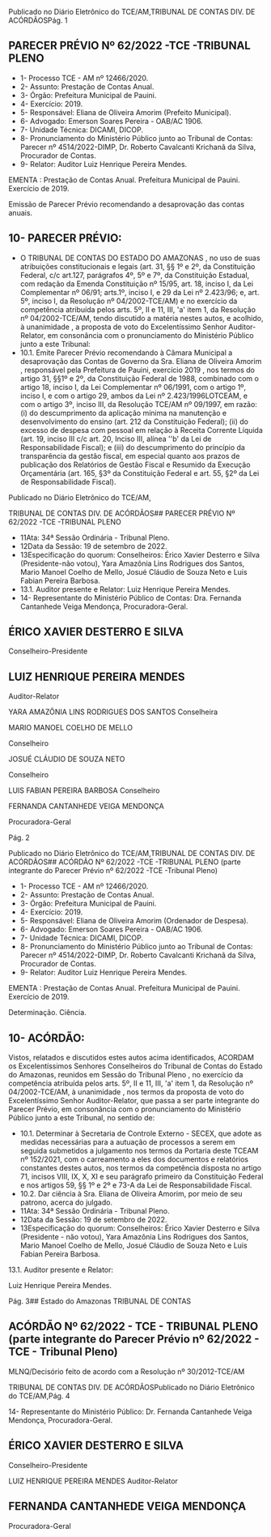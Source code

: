Publicado  no  Diário  Eletrônico do TCE/AM,TRIBUNAL DE CONTAS DIV. DE ACÓRDÃOSPág. 1

## PARECER PRÉVIO Nº 62/2022 -TCE -TRIBUNAL PLENO

- 1- Processo TCE - AM nº 12466/2020.
- 2- Assunto: Prestação de Contas Anual.
- 3- Órgão: Prefeitura Municipal de Pauini.
- 4- Exercício: 2019.
- 5- Responsável: Eliana de Oliveira Amorim (Prefeito Municipal).
- 6- Advogado: Emerson Soares Pereira - OAB/AC 1906.
- 7- Unidade Técnica: DICAMI, DICOP.
- 8- Pronunciamento  do  Ministério  Público  junto  ao  Tribunal  de  Contas: Parecer  nº 4514/2022-DIMP, Dr. Roberto Cavalcanti Krichanã da Silva, Procurador de Contas.
- 9- Relator: Auditor Luiz Henrique Pereira Mendes.

EMENTA :  Prestação  de  Contas  Anual.    Prefeitura Municipal de Pauini.  Exercício de 2019.

Emissão de Parecer Prévio recomendando a desaprovação das contas anuais.

## 10-  PARECER PRÉVIO:

- O  TRIBUNAL  DE  CONTAS  DO  ESTADO  DO  AMAZONAS ,  no  uso  de  suas atribuições  constitucionais  e  legais  (art.  31,  §§  1º  e  2º,  da  Constituição  Federal,  c/c art.127,  parágrafos  4º,  5º  e  7º,  da  Constituição  Estadual,  com  redação  da  Emenda Constituição nº 15/95, art. 18, inciso I, da Lei Complementar nº 06/91; arts.1º, inciso I, e 29  da  Lei  nº  2.423/96;  e,  art.  5º,  inciso  I,  da  Resolução  nº  04/2002-TCE/AM)  e  no exercício da competência atribuída pelos arts. 5º, II e 11, III, 'a' item 1, da Resolução nº 04/2002-TCE/AM, tendo discutido a matéria nestes autos, e acolhido, à unanimidade , a proposta  de  voto  do  Excelentíssimo  Senhor  Auditor-Relator, em  consonância com  o pronunciamento do Ministério Público junto a este Tribunal:
- 10.1. Emite Parecer Prévio recomendando à Câmara Municipal a desaprovação das  Contas  de  Governo  da Sra. Eliana  de  Oliveira Amorim ,  responsável pela Prefeitura de Pauini, exercício 2019 ,  nos termos  do  artigo  31,  §§1º  e  2º,  da  Constituição  Federal  de  1988, combinado com o artigo 18, inciso I, da Lei Complementar nº 06/1991, com o artigo 1º, inciso I, e com o artigo 29, ambos da Lei nº 2.423/1996LOTCEAM,  e  com  o  artigo  3º,  inciso  III,  da  Resolução  TCE/AM  nº 09/1997,  em  razão:  (i)  do  descumprimento  da  aplicação  mínima  na manutenção  e  desenvolvimento  do  ensino  (art.  212  da  Constituição Federal); (ii) do excesso de despesa com pessoal em relação à Receita Corrente Líquida (art. 19, inciso III c/c art. 20, Inciso III, alínea ''b' da Lei de Responsabilidade Fiscal); e (iii) do descumprimento do princípio da  transparência  da  gestão  fiscal,  em  especial  quanto  aos  prazos  de publicação dos Relatórios de Gestão Fiscal e Resumido da Execução Orçamentária (art. 165, §3º da Constituição Federal e art. 55, §2º da Lei de Responsabilidade Fiscal).

Publicado  no  Diário  Eletrônico do TCE/AM,

TRIBUNAL DE CONTAS DIV. DE ACÓRDÃOS## PARECER PRÉVIO Nº 62/2022 -TCE -TRIBUNAL PLENO

- 11Ata: 34ª Sessão Ordinária - Tribunal Pleno.
- 12Data da Sessão: 19 de setembro de 2022.
- 13Especificação do quorum: Conselheiros: Érico Xavier Desterro e Silva (Presidente-não  votou),  Yara  Amazônia  Lins  Rodrigues  dos  Santos,  Mario  Manoel Coelho de Mello, Josué Cláudio de Souza Neto e Luis Fabian Pereira Barbosa.
- 13.1. Auditor presente e Relator: Luiz Henrique Pereira Mendes.
- 14-  Representante do Ministério Público de Contas: Dra. Fernanda Cantanhede Veiga Mendonça, Procuradora-Geral.

## ÉRICO XAVIER DESTERRO E SILVA

Conselheiro-Presidente

## LUIZ HENRIQUE PEREIRA MENDES

Auditor-Relator

YARA AMAZÔNIA LINS RODRIGUES DOS SANTOS Conselheira

MARIO MANOEL COELHO DE MELLO

Conselheiro

JOSUÉ CLÁUDIO DE SOUZA NETO

Conselheiro

LUIS FABIAN PEREIRA BARBOSA Conselheiro

FERNANDA CANTANHEDE VEIGA MENDONÇA

Procuradora-Geral

Pág. 2

Publicado  no  Diário  Eletrônico do TCE/AM,TRIBUNAL DE CONTAS DIV. DE ACÓRDÃOS## ACÓRDÃO Nº 62/2022 -TCE -TRIBUNAL PLENO (parte integrante do Parecer Prévio nº 62/2022 -TCE -Tribunal Pleno)

- 1- Processo TCE - AM nº 12466/2020.
- 2- Assunto: Prestação de Contas Anual.
- 3- Órgão: Prefeitura Municipal de Pauini.
- 4- Exercício: 2019.
- 5- Responsável: Eliana de Oliveira Amorim (Ordenador de Despesa).
- 6- Advogado: Emerson Soares Pereira - OAB/AC 1906.
- 7- Unidade Técnica: DICAMI, DICOP.
- 8- Pronunciamento  do  Ministério  Público  junto  ao  Tribunal  de  Contas: Parecer  nº 4514/2022-DIMP, Dr. Roberto Cavalcanti Krichanã da Silva, Procurador de Contas.
- 9- Relator: Auditor Luiz Henrique Pereira Mendes.

EMENTA :  Prestação  de  Contas  Anual.    Prefeitura Municipal de Pauini. Exercício de 2019.

Determinação. Ciência.

## 10-  ACÓRDÃO:

Vistos, relatados e discutidos estes autos acima identificados, ACORDAM os Excelentíssimos Senhores Conselheiros do Tribunal de Contas do Estado do Amazonas, reunidos em Sessão do Tribunal Pleno , no exercício da competência atribuída pelos arts. 5º, II e 11, III, 'a' item 1, da Resolução nº 04/2002-TCE/AM, à unanimidade , nos termos da  proposta  de  voto  do  Excelentíssimo  Senhor  Auditor-Relator,  que  passa  a  ser  parte integrante  do  Parecer  Prévio, em  consonância com  o  pronunciamento  do  Ministério Público junto a este Tribunal, no sentido de:

- 10.1. Determinar à Secretaria de Controle Externo - SECEX, que adote as medidas  necessárias  para  a  autuação  de  processos  a  serem  em seguida submetidos a julgamento nos termos da Portaria deste TCEAM  nº  152/2021,  com  o  carreamento  a  eles  dos  documentos  e relatórios constantes destes autos, nos  termos  da competência disposta no artigo 71, incisos VIII, IX, X, XI e seu parágrafo primeiro da Constituição Federal e nos artigos 59, §§ 1º e 2º e 73-A da Lei de Responsabilidade Fiscal.
- 10.2. Dar  ciência à Sra. Eliana  de  Oliveira  Amorim, por  meio  de  seu patrono, acerca do julgado.
- 11Ata: 34ª Sessão Ordinária - Tribunal Pleno.
- 12Data da Sessão: 19 de setembro de 2022.
- 13Especificação do quorum: Conselheiros: Érico Xavier Desterro e Silva (Presidente -  não  votou),  Yara  Amazônia  Lins  Rodrigues  dos  Santos,  Mario  Manoel  Coelho  de Mello, Josué Cláudio de Souza Neto e Luis Fabian Pereira Barbosa.

13.1. Auditor presente e Relator:

Luiz Henrique Pereira Mendes.

Pág. 3## Estado do Amazonas TRIBUNAL DE CONTAS

## ACÓRDÃO Nº 62/2022 - TCE - TRIBUNAL PLENO (parte integrante do Parecer Prévio nº 62/2022 - TCE - Tribunal Pleno)

MLNQ/Decisório feito de acordo com a Resolução nº 30/2012-TCE/AM

TRIBUNAL DE CONTAS DIV. DE ACÓRDÃOSPublicado  no  Diário  Eletrônico do TCE/AM,Pág. 4

14-  Representante do Ministério Público: Dr. Fernanda Cantanhede Veiga Mendonça, Procuradora-Geral.

## ÉRICO XAVIER DESTERRO E SILVA

Conselheiro-Presidente

LUIZ HENRIQUE PEREIRA MENDES Auditor-Relator

## FERNANDA CANTANHEDE VEIGA MENDONÇA

Procuradora-Geral